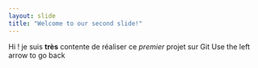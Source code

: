 ```yaml
---
layout: slide
title: "Welcome to our second slide!"
---
```

Hi ! je suis **très** contente de réaliser ce *premier* projet sur Git
Use the left arrow to go back
